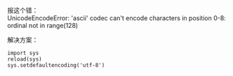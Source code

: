 报这个错：  
UnicodeEncodeError: 'ascii' codec can't encode characters in position 0-8: ordinal not in range(128)

解决方案：
```
import sys
reload(sys)
sys.setdefaultencoding('utf-8')
```
